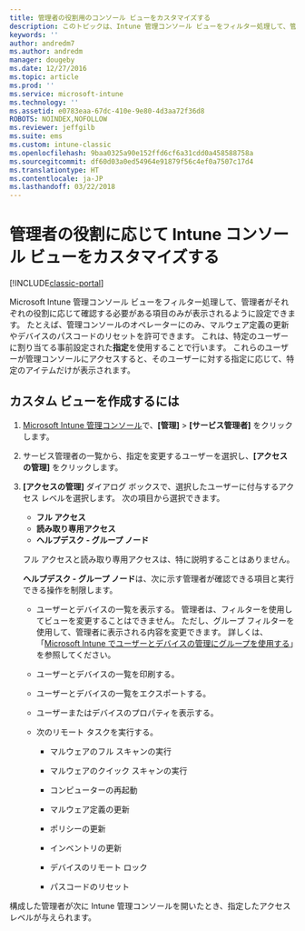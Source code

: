 ```yaml
---
title: 管理者の役割用のコンソール ビューをカスタマイズする
description: このトピックは、Intune 管理コンソール ビューをフィルター処理して、管理者がそれぞれの役割に応じて必要な項目のみが表示されるように設定するときに役立ちます。
keywords: ''
author: andredm7
ms.author: andredm
manager: dougeby
ms.date: 12/27/2016
ms.topic: article
ms.prod: ''
ms.service: microsoft-intune
ms.technology: ''
ms.assetid: e0783eaa-67dc-410e-9e80-4d3aa72f36d8
ROBOTS: NOINDEX,NOFOLLOW
ms.reviewer: jeffgilb
ms.suite: ems
ms.custom: intune-classic
ms.openlocfilehash: 9baa0325a90e152ffd6cf6a31cdd0a458588758a
ms.sourcegitcommit: df60d03a0ed54964e91879f56c4ef0a7507c17d4
ms.translationtype: HT
ms.contentlocale: ja-JP
ms.lasthandoff: 03/22/2018
---
```

# <a name="customize-intune-console-views-according-to-admin-roles"></a>管理者の役割に応じて Intune コンソール ビューをカスタマイズする

[!INCLUDE[classic-portal](../includes/classic-portal.md)]

Microsoft Intune 管理コンソール ビューをフィルター処理して、管理者がそれぞれの役割に応じて確認する必要がある項目のみが表示されるように設定できます。 たとえば、管理コンソールのオペレーターにのみ、マルウェア定義の更新やデバイスのパスコードのリセットを許可できます。 これは、特定のユーザーに割り当てる事前設定された**指定**を使用することで行います。 これらのユーザーが管理コンソールにアクセスすると、そのユーザーに対する指定に応じて、特定のアイテムだけが表示されます。

## <a name="to-create-a-custom-view"></a>カスタム ビューを作成するには

1.  [Microsoft Intune 管理コンソール](https://manage.microsoft.com)で、**[管理]** &gt; **[サービス管理者]** をクリックします。

2.  サービス管理者の一覧から、指定を変更するユーザーを選択し、**[アクセスの管理]** をクリックします。

3.  **[アクセスの管理]** ダイアログ ボックスで、選択したユーザーに付与するアクセス レベルを選択します。 次の項目から選択できます。

    -   **フル アクセス**
    -   **読み取り専用アクセス**
    -   **ヘルプデスク - グループ ノード**

    フル アクセスと読み取り専用アクセスは、特に説明することはありません。 <!--- **Helpdesk - Groups Node** allows users to choose from one of the following designations that provide custom levels of access to the Intune admin console:--->

    **ヘルプデスク - グループ ノード**は、次に示す管理者が確認できる項目と実行できる操作を制限します。

    -   ユーザーとデバイスの一覧を表示する。 管理者は、フィルターを使用してビューを変更することはできません。 ただし、グループ フィルターを使用して、管理者に表示される内容を変更できます。 詳しくは、「[Microsoft Intune でユーザーとデバイスの管理にグループを使用する](use-groups-to-manage-users-and-devices-with-microsoft-intune.md)」を参照してください。

    -   ユーザーとデバイスの一覧を印刷する。

    -   ユーザーとデバイスの一覧をエクスポートする。

    -   ユーザーまたはデバイスのプロパティを表示する。

    -   次のリモート タスクを実行する。

        -   マルウェアのフル スキャンの実行

        -   マルウェアのクイック スキャンの実行

        -   コンピューターの再起動

        -   マルウェア定義の更新

        -   ポリシーの更新

        -   インベントリの更新

        -   デバイスのリモート ロック

        -   パスコードのリセット

構成した管理者が次に Intune 管理コンソールを開いたとき、指定したアクセス レベルが与えられます。
